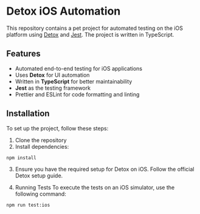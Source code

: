 # Detox iOS Automation

This repository contains a pet project for automated testing on the iOS platform using [Detox](https://github.com/wix/Detox) and [Jest](https://jestjs.io/). The project is written in TypeScript.

## Features

- Automated end-to-end testing for iOS applications
- Uses **Detox** for UI automation
- Written in **TypeScript** for better maintainability
- **Jest** as the testing framework
- Prettier and ESLint for code formatting and linting

## Installation

To set up the project, follow these steps:

1. Clone the repository
2. Install dependencies:

```
npm install
```

3. Ensure you have the required setup for Detox on iOS. Follow the official Detox setup guide.

4. Running Tests
   To execute the tests on an iOS simulator, use the following command:

```
npm run test:ios
```

